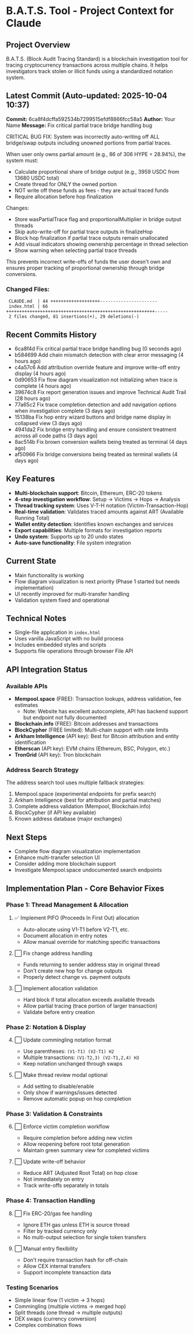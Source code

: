# B.A.T.S. Tool - Project Context for Claude

## Project Overview
B.A.T.S. (Block Audit Tracing Standard) is a blockchain investigation tool for tracing cryptocurrency transactions across multiple chains. It helps investigators track stolen or illicit funds using a standardized notation system.

## Latest Commit (Auto-updated: 2025-10-04 10:37)

**Commit:** 6ca8f4dcffa592534b7299515efdf8866fcc58a5
**Author:** Your Name
**Message:** Fix critical partial trace bridge handling bug

CRITICAL BUG FIX: System was incorrectly auto-writing off ALL bridge/swap outputs including unowned portions from partial traces.

When user only owns partial amount (e.g., 86 of 306 HYPE = 28.94%), the system must:
- Calculate proportional share of bridge output (e.g., 3959 USDC from 13680 USDC total)
- Create thread for ONLY the owned portion
- NOT write off these funds as fees - they are actual traced funds
- Require allocation before hop finalization

Changes:
- Store wasPartialTrace flag and proportionalMultiplier in bridge output threads
- Skip auto-write-off for partial trace outputs in finalizeHop
- Block hop finalization if partial trace outputs remain unallocated
- Add visual indicators showing ownership percentage in thread selection
- Show warning when selecting partial trace threads

This prevents incorrect write-offs of funds the user doesn't own and ensures proper tracking of proportional ownership through bridge conversions.

### Changed Files:
```
 CLAUDE.md  | 44 +++++++++++++++++++----------------------
 index.html | 66 +++++++++++++++++++++++++++++++++++++++++++++++++++++++++-----
 2 files changed, 81 insertions(+), 29 deletions(-)
```

## Recent Commits History

- 6ca8f4d Fix critical partial trace bridge handling bug (0 seconds ago)
- b584699 Add chain mismatch detection with clear error messaging (4 hours ago)
- c4a57c6 Add attribution override feature and improve write-off entry display (4 hours ago)
- 0d90653 Fix flow diagram visualization not initializing when trace is complete (4 hours ago)
- 39674c8 Fix report generation issues and improve Technical Audit Trail (28 hours ago)
- 77a65c2 Fix trace completion detection and add navigation options when investigation complete (3 days ago)
- 15138ba Fix hop entry wizard buttons and bridge name display in collapsed view (3 days ago)
- 4941da2 Fix bridge entry handling and ensure consistent treatment across all code paths (3 days ago)
- 8ac514b Fix brown conversion wallets being treated as terminal (4 days ago)
- af50966 Fix bridge conversions being treated as terminal wallets (4 days ago)

## Key Features
- **Multi-blockchain support**: Bitcoin, Ethereum, ERC-20 tokens
- **4-step investigation workflow**: Setup → Victims → Hops → Analysis
- **Thread tracking system**: Uses V-T-H notation (Victim-Transaction-Hop)
- **Real-time validation**: Validates traced amounts against ART (Available Running Total)
- **Wallet entity detection**: Identifies known exchanges and services
- **Export capabilities**: Multiple formats for investigation reports
- **Undo system**: Supports up to 20 undo states
- **Auto-save functionality**: File system integration

## Current State
- Main functionality is working
- Flow diagram visualization is next priority (Phase 1 started but needs implementation)
- UI recently improved for multi-transfer handling
- Validation system fixed and operational

## Technical Notes
- Single-file application in `index.html`
- Uses vanilla JavaScript with no build process
- Includes embedded styles and scripts
- Supports file operations through browser File API

## API Integration Status

### Available APIs
- **Mempool.space** (FREE): Transaction lookups, address validation, fee estimates
  - Note: Website has excellent autocomplete, API has backend support but endpoint not fully documented
- **Blockchain.info** (FREE): Bitcoin addresses and transactions
- **BlockCypher** (FREE limited): Multi-chain support with rate limits
- **Arkham Intelligence** (API key): Best for Bitcoin attribution and entity identification
- **Etherscan** (API key): EVM chains (Ethereum, BSC, Polygon, etc.)
- **TronGrid** (API key): Tron blockchain

### Address Search Strategy
The address search tool uses multiple fallback strategies:
1. Mempool.space (experimental endpoints for prefix search)
2. Arkham Intelligence (best for attribution and partial matches)
3. Complete address validation (Mempool, Blockchain.info)
4. BlockCypher (if API key available)
5. Known address database (major exchanges)

## Next Steps
- Complete flow diagram visualization implementation
- Enhance multi-transfer selection UI
- Consider adding more blockchain support
- Investigate Mempool.space undocumented search endpoints

## Implementation Plan - Core Behavior Fixes

### Phase 1: Thread Management & Allocation
1. ✅ Implement PIFO (Proceeds In First Out) allocation
   - Auto-allocate using V1-T1 before V2-T1, etc.
   - Document allocation in entry notes
   - Allow manual override for matching specific transactions

2. ⬜ Fix change address handling
   - Funds returning to sender address stay in original thread
   - Don't create new hop for change outputs
   - Properly detect change vs. payment outputs

3. ⬜ Implement allocation validation
   - Hard block if total allocation exceeds available threads
   - Allow partial tracing (trace portion of larger transaction)
   - Validate before entry creation

### Phase 2: Notation & Display
4. ⬜ Update commingling notation format
   - Use parentheses: `(V1-T1) (V2-T1) H2`
   - Multiple transactions: `(V1-T2,3) (V2-T1,2,4) H3`
   - Keep notation unchanged through swaps

5. ⬜ Make thread review modal optional
   - Add setting to disable/enable
   - Only show if warnings/issues detected
   - Remove automatic popup on hop completion

### Phase 3: Validation & Constraints
6. ⬜ Enforce victim completion workflow
   - Require completion before adding new victim
   - Allow reopening before root total generation
   - Maintain green summary view for completed victims

7. ⬜ Update write-off behavior
   - Reduce ART (Adjusted Root Total) on hop close
   - Not immediately on entry
   - Track write-offs separately in totals

### Phase 4: Transaction Handling
8. ⬜ Fix ERC-20/gas fee handling
   - Ignore ETH gas unless ETH is source thread
   - Filter by tracked currency only
   - No multi-output selection for single token transfers

9. ⬜ Manual entry flexibility
   - Don't require transaction hash for off-chain
   - Allow CEX internal transfers
   - Support incomplete transaction data

### Testing Scenarios
- Simple linear flow (1 victim → 3 hops)
- Commingling (multiple victims → merged hop)
- Split threads (one thread → multiple outputs)
- DEX swaps (currency conversion)
- Complex combination flows

